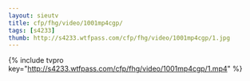 ```yaml
--- 
layout: sieutv
title: cfp/fhg/video/1001mp4cgp/
tags: [s4233]
thumb: http://s4233.wtfpass.com/cfp/fhg/video/1001mp4cgp/1.jpg
---
```

{% include tvpro key="http://s4233.wtfpass.com/cfp/fhg/video/1001mp4cgp/1.mp4" %} 
